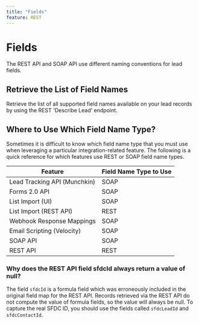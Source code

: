 ```yaml
---
title: "Fields"
feature: REST
---
```


# Fields

The REST API and SOAP API use different naming conventions for lead fields.

## Retrieve the List of Field Names

Retrieve the list of all supported field names available on your lead records by using the REST 'Describe Lead' endpoint.

## Where to Use Which Field Name Type?

Sometimes it is difficult to know which field name type that you must use when leveraging a particular integration-related feature. The following is a quick reference for which features use REST or SOAP field name types.

|Feature|Field Name Type to Use|
|--- |--- |
|Lead Tracking API (Munchkin)|SOAP|
|Forms 2.0 API|SOAP|
|List Import (UI)|SOAP|
|List Import (REST API)|REST|
|Webhook Response Mappings|SOAP|
|Email Scripting (Velocity)|SOAP|
|SOAP API|SOAP|
|REST API|REST|

### Why does the REST API field sfdcId always return a value of null?

The field `sfdcId` is a formula field which was erroneously included in the original field map for the REST API. Records retrieved via the REST API do not compute the value of formula fields, so the value will always be null. To capture the real SFDC ID, you should use the fields called `sfdcLeadId` and `sfdcContactId`.

